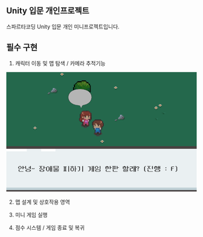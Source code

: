 ## Unity 입문 개인프로젝트

스파르타코딩 Unity 입문 개인 미니프로젝트입니다.  

## 필수 구현

1. 캐릭터 이동 및 맵 탐색  / 카메라 추적기능  

![image](/README/npc.png)  

2. 맵 설계 및 상호작용 영역

3. 미니 게임 실행  

4. 점수 시스템 / 게임 종료 및 복귀  

